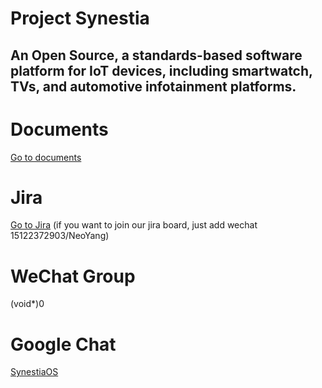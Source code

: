 # Project Synestia
## An Open Source, a standards-based software platform for IoT devices, including smartwatch, TVs, and automotive infotainment platforms.

# Documents
[Go to documents](https://github.com/SynestiaOS/Documentation)

# Jira
[Go to Jira](https://synestiaos.atlassian.net/) (if you want to join our jira board, just add wechat 15122372903/NeoYang)

# WeChat Group
(void*)0

# Google Chat
[SynestiaOS](https://chat.google.com/u/1/room/AAAAFwvh97I)
